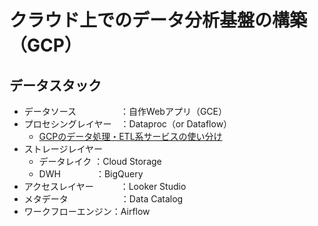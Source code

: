 # クラウド上でのデータ分析基盤の構築（GCP）

## データスタック
* データソース　　　　　：自作Webアプリ（GCE）
* プロセシングレイヤー　：Dataproc（or Dataflow）
    * [GCPのデータ処理・ETL系サービスの使い分け](https://qiita.com/tomoyanamekawa/items/e45317bada702159add0)
* ストレージレイヤー　
    * データレイク ：Cloud Storage
    * DWH　　　　：BigQuery
* アクセスレイヤー　　　：Looker Studio
* メタデータ　　　　　　：Data Catalog
* ワークフローエンジン：Airflow